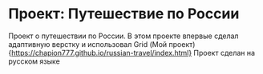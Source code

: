 # Проект: Путешествие по России

Проект о путешествии по России.
В этом проекте впервые сделал адаптивную верстку и использовал Grid
(Мой проект) {https://chapion777.github.io/russian-travel/index.html}
Проект сделан на русском языке